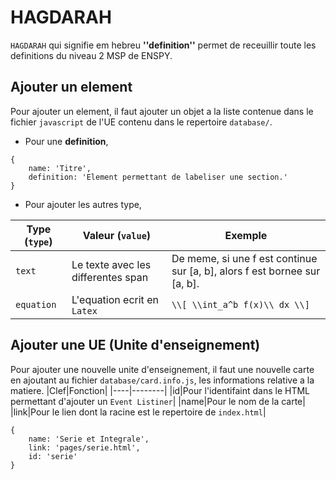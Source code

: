 # HAGDARAH
`HAGDARAH` qui signifie em hebreu **''definition''** permet de receuillir toute les definitions du niveau 2 MSP de ENSPY.

## Ajouter un element
Pour ajouter un element, il faut ajouter un objet a la liste contenue dans le fichier `javascript` de l'UE contenu dans le repertoire `database/`.
- Pour une __definition__,
```JS
{
    name: 'Titre',
    definition: 'Element permettant de labeliser une section.'
}
```
- Pour ajouter les autres type,

|Type (`type`)|Valeur (`value`)|Exemple|
|----------|-------------|-------|
|`text`|Le texte avec les differentes span|De meme, si une  <span class="italique">f est continue sur [a, b]</span>, alors f est <span class="italique">bornee sur [a, b]</span>.|
|`equation`|L'equation ecrit en `Latex`|`\\[ \\int_a^b f(x)\\ dx \\]`|

## Ajouter une UE (Unite d'enseignement)
Pour ajouter une nouvelle unite d'enseignement, il faut une nouvelle carte en ajoutant au fichier `database/card.info.js`, les informations relative a la matiere.
|Clef|Fonction|
|----|--------|
|id|Pour l'identifaint dans le HTML permettant d'ajouter un `Event Listiner`|
|name|Pour le nom de la carte|
|link|Pour le lien dont la racine est le repertoire de `index.html`|
```JS
{
    name: 'Serie et Integrale',
    link: 'pages/serie.html',
    id: 'serie'
}
```